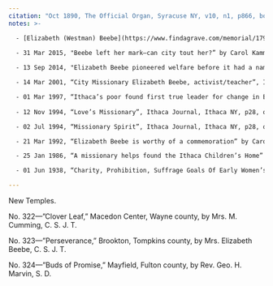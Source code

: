```yaml
---
citation: "Oct 1890, The Official Organ, Syracuse NY, v10, n1, p866, books.google.com."
notes: >-

  - [Elizabeth (Westman) Beebe](https://www.findagrave.com/memorial/179626691/elizabeth-beebe) (01 Jan 1843 to 09 Mar 1905). Her grave is inscribed: "Ithaca's Beloved City Missionary for Twenty Six Years" and "Love's Tireless Minister to All Who Suffered or Who Sinned".

  - 31 Mar 2015, "Beebe left her mark–can city tout her?” by Carol Kammen, Ithaca Journal, Ithaca NY, pA7, q11. 
  
  - 13 Sep 2014, "Elizabeth Beebe pioneered welfare before it had a name" by Carol Kammen, Ithaca Journal, Ithaca NY, pA11, q11. 

  - 14 Mar 2001, “City Missionary Elizabeth Beebe, activist/teacher”, Ithaca Journal, Ithaca NY, p2, q11.

  - 01 Mar 1997, “Ithaca’s poor found first true leader for change in Elizabeth Beebe” by Carol Kammen, Ithaca Journal, Ithaca NY, p2, q33.
  
  - 12 Nov 1994, “Love’s Missionary”, Ithaca Journal, Ithaca NY, p28, q31.

  - 02 Jul 1994, “Missionary Spirit”, Ithaca Journal, Ithaca NY, p28, q13.

  - 21 Mar 1992, “Elizabeth Beebe is worthy of a commemoration” by Carol Kammen, Ithaca Journal, Ithaca NY, p24, q11.

  - 25 Jan 1986, “A missionary helps found the Ithaca Children’s Home” by Carol Kammen, Ithaca Journal, Ithaca NY, p10 q11.

  - 01 Jun 1938, “Charity, Prohibition, Suffrage Goals Of Early Women’s Organizations” by Mildred Lam, Ithaca Journal, Ithaca NY, p17, q11.

---
```


New Temples. 

No. 322—”Clover Leaf,” Macedon Center, Wayne county, by Mrs. M. Cumming, C. S. J. T. 

No. 323—”Perseverance,” Brookton, Tompkins county, by Mrs. Elizabeth Beebe, C. S. J. T. 

No. 324—”Buds of Promise,” Mayfield, Fulton county, by Rev. Geo. H. Marvin, S. D. 


